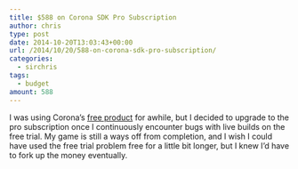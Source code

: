 ```yaml
---
title: $588 on Corona SDK Pro Subscription
author: chris
type: post
date: 2014-10-20T13:03:43+00:00
url: /2014/10/20/588-on-corona-sdk-pro-subscription/
categories:
  - sirchris
tags:
  - budget
amount: 588
---
```

I was using Corona&#8217;s [free product][1] for awhile, but I decided to upgrade to the pro subscription once I continuously encounter bugs with live builds on the free trial. My game is still a ways off from completion, and I wish I could have used the free trial problem free for a little bit longer, but I knew I&#8217;d have to fork up the money eventually.
<!--more-->

 [1]: http://coronalabs.com/pricing/